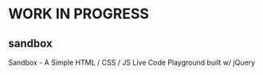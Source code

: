 # WORK IN PROGRESS

## sandbox
Sandbox - A Simple HTML / CSS / JS Live Code Playground built w/ jQuery
